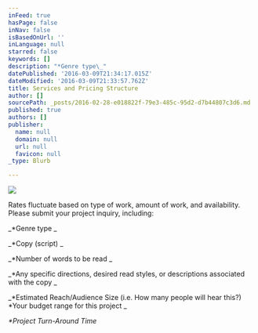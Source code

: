 ```yaml
---
inFeed: true
hasPage: false
inNav: false
isBasedOnUrl: ''
inLanguage: null
starred: false
keywords: []
description: "*Genre type\_"
datePublished: '2016-03-09T21:34:17.015Z'
dateModified: '2016-03-09T21:33:57.762Z'
title: Services and Pricing Structure
author: []
sourcePath: _posts/2016-02-28-e018822f-79e3-485c-95d2-d7b44807c3d6.md
published: true
authors: []
publisher:
  name: null
  domain: null
  url: null
  favicon: null
_type: Blurb

---
```

![](https://s3-us-west-2.amazonaws.com/the-grid-img/p/5acc8d0b9379fb24e4f9bcab9413d97f73384f27.jpg)

Rates fluctuate based on type of work, amount of work, and availability. Please submit your project inquiry, including:

_\*Genre type _

_\*Copy (script) _

_\*Number of words to be read _

_\*Any specific directions, desired read styles, or descriptions associated with the copy _

_\*Estimated Reach/Audience Size (i.e. How many people will hear this?) \*Your budget range for this project _

_\*Project Turn-Around Time_